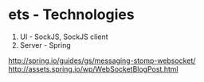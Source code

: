 ets - Technologies
==================

1) UI - SockJS, SockJS client
2) Server - Spring 

http://spring.io/guides/gs/messaging-stomp-websocket/
http://assets.spring.io/wp/WebSocketBlogPost.html
